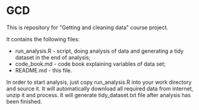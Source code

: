 # GCD
This is repository for "Getting and cleaning data" course project.

It contains the following files:

 + run_analysis.R - script, doing analysis of data and generating a tidy dataset in the end of analysis;
 + code_book.md - code book explaining variables of data set;
 + README.md - this file.
 
In order to start analysis, just copy run_analysis.R into your work directory and source it.
It will automatically download all required data from internet, unzip it and process.
It will generate tidy_dataset.txt file after analysis has been finished.


